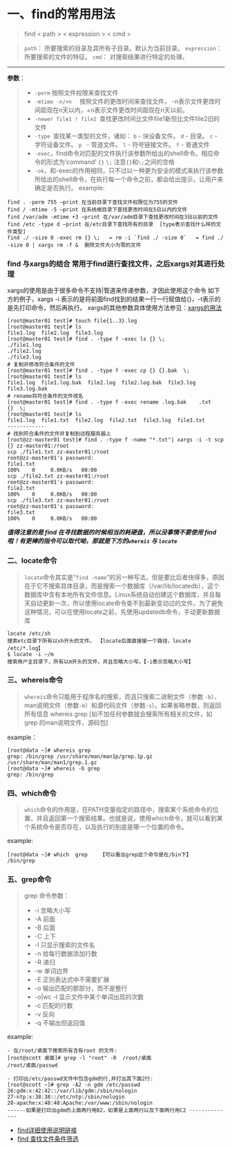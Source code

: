 # 一、find的常用用法
> find < path > < expression > < cmd >

>`path`： 所要搜索的目录及其所有子目录。默认为当前目录。
`expression`： 所要搜索的文件的特征。
`cmd`： 对搜索结果进行特定的处理。

---------------
**参数**：
> - `-perm` 按照文件权限来查找文件
> - `-mtime -n/+n  `  按照文件的更改时间来查找文件， -n表示文件更改时间距现在n天以内，+n表示文件更改时间距现在n天以前。
> - `-newer file1 ! file2 `查找更改时间比文件file1新但比文件file2旧的文件
> - `-type `查找某一类型的文件，诸如：
> `b` - 块设备文件。
> `d` - 目录。
> `c` - 字符设备文件。
> `p ` - 管道文件。
> `l` - 符号链接文件。
> `f` - 普通文件
> - `-exec`，find命令对匹配的文件执行该参数所给出的shell命令。相应命令的形式为’command’ `{}`   `\;`  注意`{}`和`\;`之间的空格
> - `-ok`，和-exec的作用相同，只不过以一种更为安全的模式来执行该参数所给出的shell命令，在执行每一个命令之前，都会给出提示，让用户来确定是否执行。
example:
```
find . -perm 755 –print 在当前目录下查找文件权限位为755的文件
find / -mtime -5 –print 在系统根目录下查找更改时间在5日以内的文件
find /var/adm -mtime +3 –print 在/var/adm目录下查找更改时间在3日以前的文件
find /etc -type d –print 在/etc目录下查找所有的目录  [type表示查找什么样的文件类型]
find ./ -size 0 -exec rm {} \;   = rm -i `find ./ -size 0`   = find ./ -size 0 | xargs rm -f &  删除文件大小为零的文件 
```
### find 与xargs的结合 常用于find进行查找文件，之后xargs对其进行处理
xargs的使用是由于很多命令不支持|管道来传递参数，才因此使用这个命令
如下方的例子，xargs -i 表示的是将前面find找到的结果一行一行赋值给{}，-t表示的是先打印命令，然后再执行。
xargs的其他参数具体使用方法参见：[xargs的用法](http://blog.csdn.net/zhangfn2011/article/details/6776925)
 ```
[root@master01 test]# touch file{1..3}.log
[root@master01 test]# ls
file1.log  file2.log  file3.log
[root@master01 test]# find . -type f -exec ls {} \;
./file1.log
./file2.log
./file3.log
# 复制并修改符合条件的文件
[root@master01 test]# find . -type f -exec cp {} {}.bak  \;
[root@master01 test]# ls
file1.log  file1.log.bak  file2.log  file2.log.bak  file3.log  file3.log.bak
# rename将符合条件的文件改名
[root@master01 test]# find . -type f -exec rename .log.bak    .txt   {}  \;
[root@master01 test]# ls
file1.log  file1.txt  file2.log  file2.txt  file3.log  file3.txt
------------
# 找到符合条件的文件并复制到远程服务器上
[root@zz-master01 test]# find . -type f -name "*.txt"| xargs -i -t scp  {} zz-master01:/root
scp ./file1.txt zz-master01:/root 
root@zz-master01's password: 
file1.txt                                                                                                                                100%    0     0.0KB/s   00:00    
scp ./file2.txt zz-master01:/root 
root@zz-master01's password: 
file2.txt                                                                                                                                100%    0     0.0KB/s   00:00    
scp ./file3.txt zz-master01:/root 
root@zz-master01's password: 
file3.txt                                                                                                                                100%    0     0.0KB/s   00:00 

```


***值得注意的是 find 在寻找数据的时候相当的耗硬盘，所以没事情不要使用 find 啦！有更棒的指令可以取代呦，那就是下方的`whereis` 与 `locate`***

### 二、locate命令
>`locate`命令其实是“`find -name`”的另一种写法，但是要比后者快得多，原因在于它不搜索具体目录，而是搜索一个数据库（/var/lib/locatedb），这个数据库中含有本地所有文件信息。Linux系统自动创建这个数据库，并且每天自动更新一次，所以使用locate命令查不到最新变动过的文件。为了避免这种情况，可以在使用locate之前，先使用updatedb命令，手动更新数据库
```
locate /etc/sh
搜索etc目录下所有以sh开头的文件。 【locate后面直接接一个路径，locate /etc/*.log】
$ locate -i ~/m
搜索用户主目录下，所有以m开头的文件，并且忽略大小写。【-i表示忽略大小写】
```
### 三、whereis命令
>`whereis`命令只能用于程序名的搜索，而且只搜索二进制文件（参数 `-b`）、man说明文件（参数`-m`）和源代码文件（参数`-s`）。如果省略参数，则返回所有信息
whereis grep  [如不加任何参数就会搜索所有相关的文件，如grep 的man说明文件，源码包]

example：
```
[root@data ~]# whereis grep 
grep: /bin/grep /usr/share/man/man1p/grep.1p.gz /usr/share/man/man1/grep.1.gz
[root@data ~]# whereis -b grep 
grep: /bin/grep
```
### 四、which命令

>`which`命令的作用是，在PATH变量指定的路径中，搜索某个系统命令的位置，并且返回第一个搜索结果。也就是说，使用which命令，就可以看到某个系统命令是否存在，以及执行的到底是哪一个位置的命令。

example:
```
[root@data ~]# which  grep    【可以看出grep这个命令是在/bin下】
/bin/grep
```
### 五、grep命令

>grep 命令参数：
> - -i  忽略大小写                                                                                                                                           
> - -A  前面
> - -B  后面
> - -C  上下
> - -l  只显示搜索的文件名
> - -n  给每行数据添加行数
> - -R  递归
> - -w  单词边界
> - -E  正则表达式中不需要扩展
> - -o  输出匹配的那部分，而不是整行
> - -o|wc -l 显示文件中某个单词出现的次数
> - -c 匹配的行数
> - -v 反向
> - -q 不输出但返回值

example:
```
- 在/root/桌面下搜索所有含有root 的文件:
[root@scott 桌面]# grep -l "root" -R  /root/桌面   
/root/桌面/passwd

- 打印出/etc/passwd文件中包含gdm的行,并打出其下面2行:
[root@scott ~]# grep -A2 -n gdm /etc/passwd
26:gdm:x:42:42::/var/lib/gdm:/sbin/nologin
27-ntp:x:38:38::/etc/ntp:/sbin/nologin
28-apache:x:48:48:Apache:/var/www:/sbin/nologin 
------如果是打印出gdm的上面两行用B2，如果是上面两行以及下面两行用C2 --------------
```
- [find详细使用说明链接](http://blog.csdn.net/wzzfeitian/article/details/40985549)
- [find 查找文件条件筛选](http://www.jb51.net/article/99319.htm)
